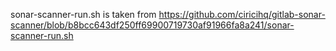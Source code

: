 sonar-scanner-run.sh is taken from https://github.com/ciricihq/gitlab-sonar-scanner/blob/b8bcc643df250ff69900719730af91966fa8a241/sonar-scanner-run.sh
